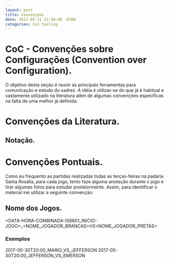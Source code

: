 ```yaml
---
layout: post
title: Convenções
date: 2017-05-31 22:50:00 -0300
categories: CoC tooling
---
```


# CoC - Convenções sobre Configurações (Convention over Configuration).

O objetivo desta seção é reunir as principais ferramentas para comunicação e estudo do xadrez. A idéia é utilizar-se do que já é habitual e vastamente utilizado na literatura além de algumas convenções específicas na falta de uma melhor já definida.

# Convenções da Literatura.

## Notação.

# Convenções Pontuais.

Como eu frequento as partidas realizadas todas as terças-feiras na padaria Santa Rosália, para cada jogo, tento faze alguma anotação durante o jogo e tirar algumas fotos para estudar posteiormente. Assim, para identificar o material irei utilizar a seguinte convenção:

## Nome dos Jogos.

<DATA-HORA-COMBINADA-IS8601_INICIO-JOGO>_<NOME_JOGADOR_BRANCAS>_VS_<NOME_JOGADOR_PRETAS>

### Exemplos

2017-05-30T20:00_MARIO_VS_JEFFERSON
2017-05-30T20:00_JEFFERSON_VS_EMERSON
